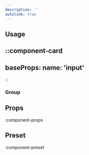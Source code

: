 ```yaml
---
description: ''
autolink: true
---
```


## Usage

::component-card
---
baseProps:
  name: 'input'
---
::

### Group

## Props

:component-props

## Preset

:component-preset
